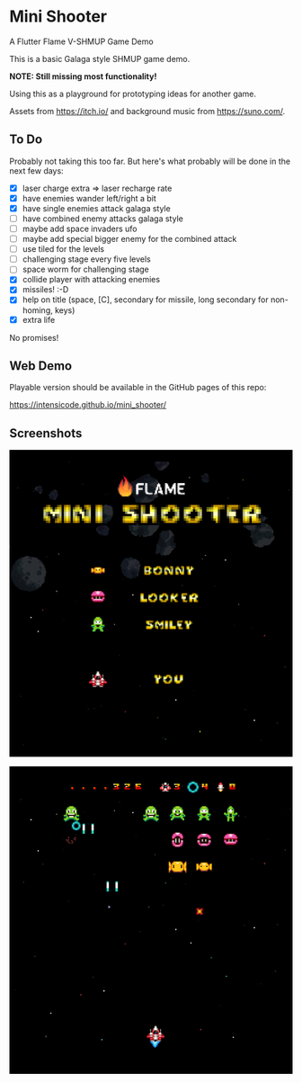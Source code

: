 # Mini Shooter

A Flutter Flame V-SHMUP Game Demo

This is a basic Galaga style SHMUP game demo.

**NOTE: Still missing most functionality!**

Using this as a playground for prototyping ideas for another game.

Assets from https://itch.io/ and background music from https://suno.com/.

## To Do

Probably not taking this too far. But here's what probably will be done in the
next few days:

* [X] laser charge extra => laser recharge rate
* [X] have enemies wander left/right a bit
* [X] have single enemies attack galaga style
* [ ] have combined enemy attacks galaga style
* [ ] maybe add space invaders ufo
* [ ] maybe add special bigger enemy for the combined attack
* [ ] use tiled for the levels
* [ ] challenging stage every five levels
* [ ] space worm for challenging stage
* [X] collide player with attacking enemies
* [X] missiles! :-D
* [X] help on title (space, [C], secondary for missile, long secondary for non-homing, keys)
* [X] extra life

No promises!

## Web Demo

Playable version should be available in the GitHub pages of this repo:

https://intensicode.github.io/mini_shooter/

## Screenshots

![Title](images/title.png)

![Title](images/snapshot.png)

